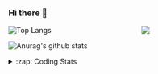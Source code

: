 ### Hi there 👋

<!--
**tao8687/tao8687** is a ✨ _special_ ✨ repository because its `README.md` (this file) appears on your GitHub profile.

Here are some ideas to get you started:

- 🔭 I’m currently working on ...
- 🌱 I’m currently learning ...
- 👯 I’m looking to collaborate on ...
- 🤔 I’m looking for help with ...
- 💬 Ask me about ...
- 📫 How to reach me: ...
- 😄 Pronouns: ...
- ⚡ Fun fact: ...
-->

<img align='right' src="https://media.giphy.com/media/M9gbBd9nbDrOTu1Mqx/giphy.gif" width="240">

  
![Top Langs](https://github-readme-stats.vercel.app/api/top-langs/?username=tao8687&layout=compact&title_color=23238E&text_color=A67D3D)

![Anurag's github stats](https://github-readme-stats.vercel.app/api?username=tao8687&show_icons=true&&text_color=A67D3D&title_color=23238E&show_icons=false&count_private=true&hide=stars)

<details>
  <summary>:zap: Coding Stats</summary>
  <br>
    
<!--START_SECTION:waka-->
![Code Time](http://img.shields.io/badge/Code%20Time-907%20hrs%2012%20mins-blue)

![Profile Views](http://img.shields.io/badge/Profile%20Views-2-blue)

**🐱 My GitHub Data** 

> 🏆 20 Contributions in the Year 2023
 > 
> 📦 1.5 MB Used in GitHub's Storage 
 > 
> 🚫 Not Opted to Hire
 > 
> 📜 48 Public Repositories 
 > 
> 🔑 23 Private Repositories  
 > 
**I'm an Early 🐤** 

```text
🌞 Morning    118 commits    ██████████████████░░░░░░░   71.95% 
🌆 Daytime    23 commits     ███░░░░░░░░░░░░░░░░░░░░░░   14.02% 
🌃 Evening    23 commits     ███░░░░░░░░░░░░░░░░░░░░░░   14.02% 
🌙 Night      0 commits      ░░░░░░░░░░░░░░░░░░░░░░░░░   0.0%

```
📅 **I'm Most Productive on Monday** 

```text
Monday       32 commits     █████░░░░░░░░░░░░░░░░░░░░   19.51% 
Tuesday      25 commits     ███░░░░░░░░░░░░░░░░░░░░░░   15.24% 
Wednesday    24 commits     ███░░░░░░░░░░░░░░░░░░░░░░   14.63% 
Thursday     20 commits     ███░░░░░░░░░░░░░░░░░░░░░░   12.2% 
Friday       29 commits     ████░░░░░░░░░░░░░░░░░░░░░   17.68% 
Saturday     17 commits     ██░░░░░░░░░░░░░░░░░░░░░░░   10.37% 
Sunday       17 commits     ██░░░░░░░░░░░░░░░░░░░░░░░   10.37%

```


📊 **This Week I Spent My Time On** 

```text
⌚︎ Time Zone: Asia/Shanghai

💬 Programming Languages: 
Bash                     4 hrs 13 mins       █████████████████░░░░░░░░   69.54% 
C                        48 mins             ███░░░░░░░░░░░░░░░░░░░░░░   13.25% 
Other                    39 mins             ██░░░░░░░░░░░░░░░░░░░░░░░   10.75% 
Makefile                 9 mins              ░░░░░░░░░░░░░░░░░░░░░░░░░   2.59% 
D                        6 mins              ░░░░░░░░░░░░░░░░░░░░░░░░░   1.82%

🔥 Editors: 
VS Code                  6 hrs 4 mins        █████████████████████████   100.0%

🐱‍💻 Projects: 
TS0845_5.0               4 hrs 50 mins       ████████████████████░░░░░   79.84% 
dropbear-2016.74         47 mins             ███░░░░░░░░░░░░░░░░░░░░░░   13.15% 
sylixOS                  20 mins             █░░░░░░░░░░░░░░░░░░░░░░░░   5.74% 
vc0768                   4 mins              ░░░░░░░░░░░░░░░░░░░░░░░░░   1.28%

💻 Operating System: 
Linux                    6 hrs 4 mins        █████████████████████████   100.0%

```

**I Mostly Code in Python** 

```text
Python                   9 repos             ████████░░░░░░░░░░░░░░░░░   32.14% 
C++                      6 repos             █████░░░░░░░░░░░░░░░░░░░░   21.43% 
C                        5 repos             ████░░░░░░░░░░░░░░░░░░░░░   17.86% 
Shell                    2 repos             █░░░░░░░░░░░░░░░░░░░░░░░░   7.14% 
JavaScript               2 repos             █░░░░░░░░░░░░░░░░░░░░░░░░   7.14%

```


**Timeline**

![Chart not found](https://raw.githubusercontent.com/tao8687/tao8687/master/charts/bar_graph.png) 


 Last Updated on 20/01/2023 01:38:14 UTC
<!--END_SECTION:waka-->
</details>
